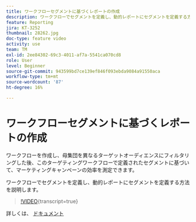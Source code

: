 ```yaml
---
title: ワークフローセグメントに基づくレポートの作成
description: ワークフローでセグメントを定義し、動的レポートにセグメントを定義する方法を説明します。
feature: Reporting
jira: KT-3252
thumbnail: 28262.jpg
doc-type: feature video
activity: use
team: TM
exl-id: 2ee84302-69c3-4011-af7a-5541ca070cd8
role: User
level: Beginner
source-git-commit: 943599bd7ce139ef846f093ebda9084a91550aca
workflow-type: tm+mt
source-wordcount: '87'
ht-degree: 16%

---
```


# ワークフローセグメントに基づくレポートの作成

ワークフローを作成し、母集団を異なるターゲットオーディエンスにフィルタリングした後、このターゲティングワークフローで定義されたセグメントに基づいて、マーケティングキャンペーンの効率を測定できます。

ワークフローでセグメントを定義し、動的レポートにセグメントを定義する方法を説明します。

>[!VIDEO](https://video.tv.adobe.com/v/28262?learn=on){transcript=true}

詳しくは、 [ドキュメント](https://experienceleague.adobe.com/docs/campaign-standard/using/reporting/customizing-reports/creating-a-report-workflow-segment.html?lang=en)
